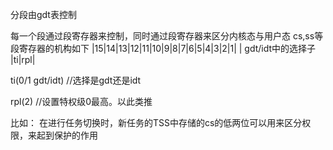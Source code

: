 分段由gdt表控制

每一个段通过段寄存器来控制，同时通过段寄存器来区分内核态与用户态
cs,ss等段寄存器的机构如下
|15|14|13|12|11|10|9|8|7|6|5|4|3|2|1|
|  gdt/idt中的选择子          |ti|rpl|


ti(0/1 gdt/idt)  //选择是gdt还是idt


rpl(2)            //设置特权级0最高。以此类推

比如：
在进行任务切换时，新任务的TSS中存储的cs的低两位可以用来区分权限，来起到保护的作用
